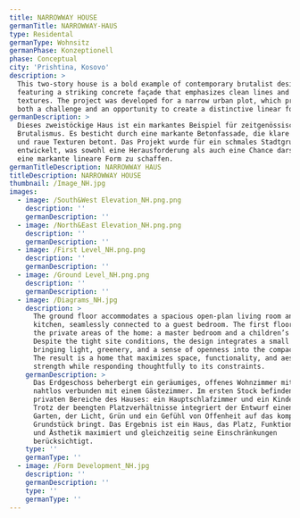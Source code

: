 ```yaml
---
title: NARROWWAY HOUSE
germanTitle: NARROWWAY-HAUS
type: Residental
germanType: Wohnsitz
germanPhase: Konzeptionell
phase: Conceptual
city: 'Prishtina, Kosovo'
description: >
  This two-story house is a bold example of contemporary brutalist design,
  featuring a striking concrete façade that emphasizes clean lines and raw
  textures. The project was developed for a narrow urban plot, which presented
  both a challenge and an opportunity to create a distinctive linear form.
germanDescription: >
  Dieses zweistöckige Haus ist ein markantes Beispiel für zeitgenössischen
  Brutalismus. Es besticht durch eine markante Betonfassade, die klare Linien
  und raue Texturen betont. Das Projekt wurde für ein schmales Stadtgrundstück
  entwickelt, was sowohl eine Herausforderung als auch eine Chance darstellte,
  eine markante lineare Form zu schaffen.
germanTitleDescription: NARROWWAY HAUS
titleDescription: NARROWWAY HOUSE
thumbnail: /Image_NH.jpg
images:
  - image: /South&West Elevation_NH.png.png
    description: ''
    germanDescription: ''
  - image: /North&East Elevation_NH.png.png
    description: ''
    germanDescription: ''
  - image: /First Level_NH.png.png
    description: ''
    germanDescription: ''
  - image: /Ground Level_NH.png.png
    description: ''
    germanDescription: ''
  - image: /Diagrams_NH.jpg
    description: >
      The ground floor accommodates a spacious open-plan living room and
      kitchen, seamlessly connected to a guest bedroom. The first floor includes
      the private areas of the home: a master bedroom and a children’s room.
      Despite the tight site conditions, the design integrates a small garden,
      bringing light, greenery, and a sense of openness into the compact plot.
      The result is a home that maximizes space, functionality, and aesthetic
      strength while responding thoughtfully to its constraints.
    germanDescription: >
      Das Erdgeschoss beherbergt ein geräumiges, offenes Wohnzimmer mit Küche,
      nahtlos verbunden mit einem Gästezimmer. Im ersten Stock befinden sich die
      privaten Bereiche des Hauses: ein Hauptschlafzimmer und ein Kinderzimmer.
      Trotz der beengten Platzverhältnisse integriert der Entwurf einen kleinen
      Garten, der Licht, Grün und ein Gefühl von Offenheit auf das kompakte
      Grundstück bringt. Das Ergebnis ist ein Haus, das Platz, Funktionalität
      und Ästhetik maximiert und gleichzeitig seine Einschränkungen
      berücksichtigt.
    type: ''
    germanType: ''
  - image: /Form Development_NH.jpg
    description: ''
    germanDescription: ''
    type: ''
    germanType: ''
---
```

